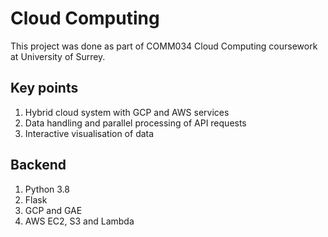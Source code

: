 # Cloud Computing
This project was done as part of COMM034 Cloud Computing coursework at University of Surrey.

Key points
----------
1. Hybrid cloud system with GCP and AWS services
2. Data handling and parallel processing of API requests
3. Interactive visualisation of data

Backend
-------
1. Python 3.8
2. Flask
3. GCP and GAE
4. AWS EC2, S3 and Lambda
